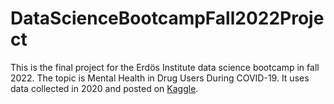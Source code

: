 # DataScienceBootcampFall2022Project

This is the final project for the Erdös Institute data science bootcamp in fall 2022.  The topic is Mental Health in Drug Users During COVID-19.  It uses data collected in 2020 and posted on [Kaggle](https://www.kaggle.com/datasets/thedevastator/mental-health-in-drug-users-during-covid-19).
